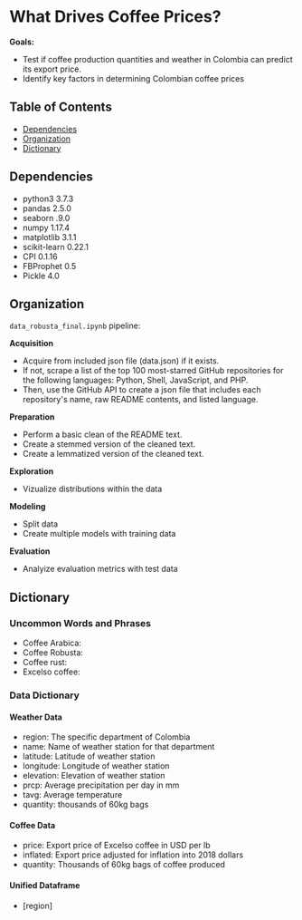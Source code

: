 # What Drives Coffee Prices?

**Goals:** 
- Test if coffee production quantities and weather in Colombia can predict its export price.
- Identify key factors in determining Colombian coffee prices

## Table of Contents

- [Dependencies](#dependencies)
- [Organization](#organization)
- [Dictionary](#dictionary)

## Dependencies
- python3 3.7.3
- pandas 2.5.0
- seaborn .9.0
- numpy 1.17.4
- matplotlib 3.1.1
- scikit-learn 0.22.1
- CPI 0.1.16
- FBProphet 0.5
- Pickle 4.0

## Organization

`data_robusta_final.ipynb` pipeline:

**Acquisition**
- Acquire from included json file (data.json) if it exists.
- If not, scrape a list of the top 100 most-starred GitHub repositories for the following languages: Python, Shell, JavaScript, and PHP.
- Then, use the GitHub API to create a json file that includes each repository's name, raw README contents, and listed language.

**Preparation**
- Perform a basic clean of the README text.
- Create a stemmed version of the cleaned text.
- Create a lemmatized version of the cleaned text.

**Exploration**
- Vizualize distributions within the data

**Modeling**
- Split data
- Create multiple models with training data

**Evaluation**
- Analyize evaluation metrics with test data

## Dictionary

### Uncommon Words and Phrases

- Coffee Arabica: 
- Coffee Robusta:
- Coffee rust:
- Excelso coffee: 

### Data Dictionary

#### Weather Data

- region: The specific department of Colombia
- name: Name of weather station for that department
- latitude: Latitude of weather station
- longitude: Longitude of weather station
- elevation: Elevation of weather station
- prcp: Average precipitation per day in mm
- tavg: Average temperature
- quantity: thousands of 60kg bags

#### Coffee Data

- price: Export price of Excelso coffee in USD per lb
- inflated: Export price adjusted for inflation into 2018 dollars
- quantity: Thousands of 60kg bags of coffee produced

#### Unified Dataframe

- \[region] 